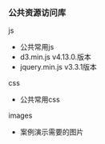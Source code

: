 
### 公共资源访问库

js
- 公共常用js
- d3.min.js  v4.13.0.版本
- jquery.min.js  v3.3.1版本


css
- 公共常用css


images
- 案例演示需要的图片
